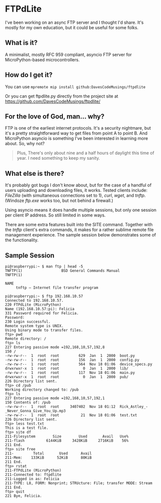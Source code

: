 # FTPdLite
I've been working on an async FTP server and I thought I'd share. It's mostly for my own education, but it could be useful for some folks.

## What is it?
A minimalist, mostly RFC 959 compliant, asyncio FTP server for MicroPython-based microcontrollers.

## How do I get it?
You can use `mpremote mip install github:DavesCodeMusings/ftpdlite`

Or you can get ftpdlite.py directly from the project site at https://github.com/DavesCodeMusings/ftpdlite/

## For the love of God, man... why?
FTP is one of the earliest internet protocols. It's a security nightmare, but it's a pretty straightforward way to get files from point A to point B. And MicroPython asyncio is something I've been interested in learning more about. So, why not?

>Plus, There's only about nine and a half hours of daylight this time of year. I need something to keep my sanity.

## What else is there?
It's probably got bugs I don't know about, but for the case of a handful of users uploading and downloading files, it works. Tested clients include: _FileZilla_ (with simultaneous connections set to 1), _curl_, _wget_, and  _tnftp_. (Windoze _ftp.exe_ works too, but not behind a firewall.)

Using asyncio means it does handle multiple sessions, but only one session per client IP address. So still limited in some ways.

There are some extra features built into the SITE command. Together with the _tnftp_ client's extra commands, it makes for a rather sublime remote file management experience. The sample session below demonstrates some of the functionality.

## Sample Session

```
pi@raspberrypi:~ $ man ftp | head -5
TNFTP(1)                  BSD General Commands Manual                 TNFTP(1)

NAME
     tnftp — Internet file transfer program

pi@raspberrypi:~ $ ftp 192.168.10.57
Connected to 192.168.10.57.
220 FTPdLite (MicroPython)
Name (192.168.10.57:pi): Felicia
331 Password required for Felicia.
Password:
230 Login successful.
Remote system type is UNIX.
Using binary mode to transfer files.
ftp> pwd
Remote directory: /
ftp> ls
227 Entering passive mode =192,168,10,57,192,8
150 /
-rw-rw-r--  1  root  root         629  Jan  1  2000  boot.py
-rw-rw-r--  1  root  root         156  Jan  1  2000  config.py
-rw-rw-r--  1  root  root         564  Nov 18 01:06  device_specs.py
drwxrwxr-x  1  root  root           0  Jan  1  2000  lib/
-rw-rw-r--  1  root  root         117  Nov 18 01:06  main.py
drwxrwxr-x  1  root  root           0  Jan  1  2000  pub/
226 Directory list sent.
ftp> cd /pub
Working directory changed to: /pub
ftp> ls
227 Entering passive mode =192,168,10,57,192,1
150 Contents of: /pub
-rw-rw-r--  1  root  root     3407402  Nov 18 01:12  Rick_Astley_-_Never_Gonna_Give_You_Up.mp3
-rw-rw-r--  1  root  root          21  Nov 18 01:06  test.txt
226 Directory list sent.
ftp> less test.txt
This is a test file.
ftp> site df
211-Filesystem        Size        Used       Avail   Use%
211-flash          6144KiB     3428KiB     2716KiB    56%
211 End.
ftp> site free
211-         Total       Used      Avail
211-Mem:    133KiB      52KiB      80KiB
211 End.
ftp> rstat
211-FTPdLite (MicroPython)
211-Connected to: ftpdlite
211-Logged in as: Felicia
211-TYPE: L8, FORM: Nonprint; STRUcture: File; transfer MODE: Stream
211 End.
ftp> quit
221 Bye, Felicia.
```
